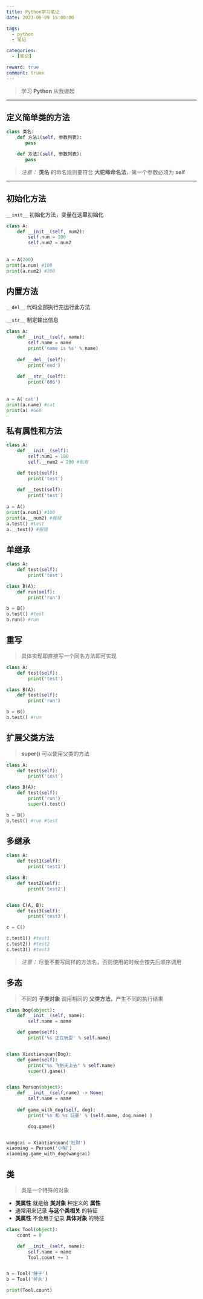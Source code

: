 ```yaml
---
title: Python学习笔记
date: 2023-05-09 15:00:00

tags:
  - python
  - 笔记

categories:
  - [笔记]

reward: true
comment: truex
---
```


> 学习 **Python** 从我做起

<!-- more -->

---



## 定义简单类的方法

```python
class 类名:
    def 方法1(self, 参数列表):
       pass

    def 方法2(self, 参数列表):
       pass
```

> _注意：_  **类名**  的命名规则要符合 **大驼峰命名法**，第一个参数必须为 **self**

---



## 初始化方法

`__init__` 初始化方法，变量在这里初始化

```python
class A:
    def __init__(self, num2):
        self.num = 100
        self.num2 = num2
        
        
a = A(200)
print(a.num) #100
print(a.num2) #200
```



## 内置方法

`__del__` 代码全部执行完运行此方法

`__str__` 制定输出信息

```python
class A:
    def __init__(self, name):
        self.name = name
        print('name is %s' % name)
    
    def __del__(self):
        print('end')
        
    def __str__(self):
        print('666')
        
        
a = A('cat')
print(a.name) #cat
print(a) #666
```



## 私有属性和方法

```python
class A:
    def __init__(self):
        self.num1 = 100
        self.__num2 = 200 #私有

    def test(self):
        print('test')
    
    def __test(self):
        print('test')
        
a = A()
print(a.num1) #100
print(a.__num2) #报错
a.test() #test
a.__test() #报错
```



## 单继承

```python
class A:
    def test(self):
        print('test')

class B(A):
    def run(self):
        print('run')

b = B()
b.test() #test
b.run() #run
```



## 重写

> 具体实现即直接写一个同名方法即可实现

```python
class A:
    def test(self):
        print('test')

class B(A):
    def test(self):
        print('run')

b = B()
b.test() #run
```



## 扩展父类方法

> **super()**  可以使用父类的方法

```python
class A:
    def test(self):
        print('test')

class B(A):
    def test(self):
        print('run')
        super().test()

b = B()
b.test() #run #test
```



## 多继承

```python
class A:
    def test1(self):
        print('test1')

class B:
    def test2(self):
        print('test2')


class C(A, B):
    def test3(self):
        print('test3')

c = C()

c.test1() #test1
c.test2() #test2
c.test3() #test3
```

> _注意：_ 尽量不要写同样的方法名，否则使用的时候会按先后顺序调用



## 多态

> 不同的 **子类对象** 调用相同的 **父类方法**，产生不同的执行结果

```python
class Dog(object):
    def __init__(self, name):
        self.name = name

    def game(self):
        print('%s 正在玩耍' % self.name)


class Xiaotianquan(Dog):
    def game(self):
        print("%s 飞到天上去" % self.name)
        super().game()


class Person(object):
    def __init__(self,name) -> None:
        self.name = name
    
    def game_with_dog(self, dog):
        print('%s 和 %s 玩耍' % (self.name, dog.name) )

        dog.game()


wangcai = Xiaotianquan('旺财')
xiaoming = Person('小明')
xiaoming.game_with_dog(wangcai)
```



## 类

> 类是一个特殊的对象

- **类属性** 就是给 **类对象** 种定义的 **属性**
- 通常用来记录 **与这个类相关** 的特征
- **类属性** 不会用于记录 **具体对象** 的特征

```python
class Tool(object):
    count = 0

    def __init__(self, name):
        self.name = name
        Tool.count += 1


a = Tool('锤子')
b = Tool('斧头')

print(Tool.count)
```

